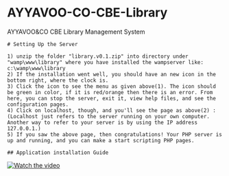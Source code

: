 # AYYAVOO-CO-CBE-Library
AYYAVOO&amp;CO CBE Library Management System

````
# Setting Up the Server

1) unzip the folder "library.v0.1.zip" into directory under "wamp\www\library" where you have installed the wampserver like: c:\wamp\www\library
2) If the installation went well, you should have an new icon in the bottom right, where the clock is.
3) Click the icon to see the menu as given above(1). The icon should be green in color, if it is red/orange then there is an error. From here, you can stop the server, exit it, view help files, and see the configuration pages.
4) Click on localhost, though, and you'll see the page as above(2) : (Localhost just refers to the server running on your own computer. Another way to refer to your server is by using the IP address 127.0.0.1.)
5) If you saw the above page, then congratulations! Your PHP server is up and running, and you can make a start scripting PHP pages.
````
`````
## Application installation Guide
`````
[![Watch the video](https://upload.wikimedia.org/wikipedia/commons/2/2f/WampServer_Version_2.5.PNG)](https://youtu.be/lyx0FH64fjk)

